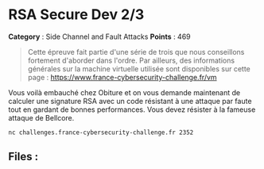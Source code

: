 # RSA Secure Dev 2/3

**Category** : Side Channel and Fault Attacks
**Points** : 469

> Cette épreuve fait partie d'une série de trois que nous conseillons fortement d'aborder dans l'ordre.
> Par ailleurs, des informations générales sur la machine virtuelle utilisée sont disponibles sur cette page : https://www.france-cybersecurity-challenge.fr/vm

Vous voilà embauché chez Obiture et on vous demande maintenant de calculer une signature RSA avec un code résistant à une attaque par faute tout en gardant de bonnes performances.
Vous devez résister à la fameuse attaque de Bellcore.

`nc challenges.france-cybersecurity-challenge.fr 2352`


## Files : 
